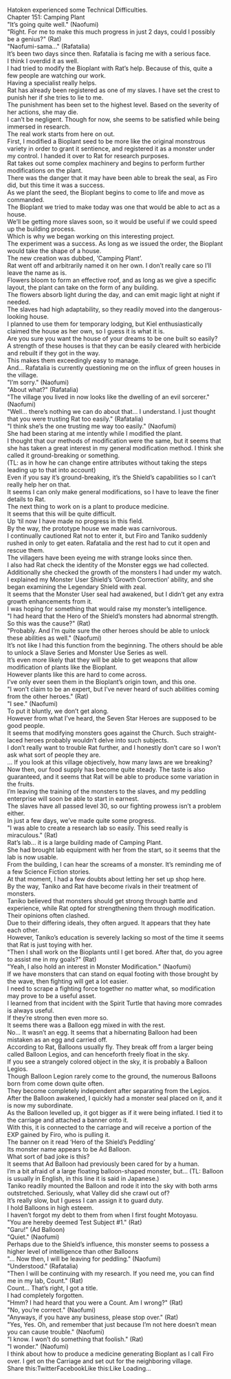 <br/>
Hatoken experienced some Technical Difficulties.<br/>
Chapter 151: Camping Plant<br/>
"It’s going quite well." (Naofumi)<br/>
"Right. For me to make this much progress in just 2 days, could I possibly be a genius?" (Rat)<br/>
"Naofumi-sama…" (Rafatalia)<br/>
It’s been two days since then. Rafatalia is facing me with a serious face.<br/>
I think I overdid it as well.<br/>
I had tried to modify the Bioplant with Rat’s help. Because of this, quite a few people are watching our work.<br/>
Having a specialist really helps.<br/>
Rat has already been registered as one of my slaves. I have set the crest to punish her if she tries to lie to me.<br/>
The punishment has been set to the highest level. Based on the severity of her actions, she may die.<br/>
I can’t be negligent. Though for now, she seems to be satisfied while being immersed in research.<br/>
The real work starts from here on out.<br/>
First, I modified a Bioplant seed to be more like the original monstrous variety in order to grant it sentience, and registered it as a monster under my control. I handed it over to Rat for research purposes.<br/>
Rat takes out some complex machinery and begins to perform further modifications on the plant.<br/>
There was the danger that it may have been able to break the seal, as Firo did, but this time it was a success.<br/>
As we plant the seed, the Bioplant begins to come to life and move as commanded.<br/>
The Bioplant we tried to make today was one that would be able to act as a house.<br/>
We’ll be getting more slaves soon, so it would be useful if we could speed up the building process.<br/>
Which is why we began working on this interesting project.<br/>
The experiment was a success. As long as we issued the order, the Bioplant would take the shape of a house.<br/>
The new creation was dubbed, ‘Camping Plant’.<br/>
Rat went off and arbitrarily named it on her own. I don’t really care so I’ll leave the name as is.<br/>
Flowers bloom to form an effective roof, and as long as we give a specific layout, the plant can take on the form of any building.<br/>
The flowers absorb light during the day, and can emit magic light at night if needed.<br/>
The slaves had high adaptability, so they readily moved into the dangerous-looking house.<br/>
I planned to use them for temporary lodging, but Kiel enthusiastically claimed the house as her own, so I guess it is what it is.<br/>
Are you sure you want the house of your dreams to be one built so easily?<br/>
A strength of these houses is that they can be easily cleared with herbicide and rebuilt if they got in the way.<br/>
This makes them exceedingly easy to manage.<br/>
And… Rafatalia is currently questioning me on the influx of green houses in the village.<br/>
"I’m sorry." (Naofumi)<br/>
"About what?" (Rafatalia)<br/>
"The village you lived in now looks like the dwelling of an evil sorcerer." (Naofumi)<br/>
"Well… there’s nothing we can do about that… I understand. I just thought that you were trusting Rat too easily." (Rafatalia)<br/>
"I think she’s the one trusting me way too easily." (Naofumi)<br/>
She had been staring at me intently while I modified the plant.<br/>
I thought that our methods of modification were the same, but it seems that she has taken a great interest in my general modification method. I think she called it ground-breaking or something.<br/>
(TL: as in how he can change entire attributes without taking the steps leading up to that into account)<br/>
Even if you say it’s ground-breaking, it’s the Shield’s capabilities so I can’t really help her on that.<br/>
It seems I can only make general modifications, so I have to leave the finer details to Rat.<br/>
The next thing to work on is a plant to produce medicine.<br/>
It seems that this will be quite difficult.<br/>
Up ‘til now I have made no progress in this field.<br/>
By the way, the prototype house we made was carnivorous.<br/>
I continually cautioned Rat not to enter it, but Firo and Taniko suddenly rushed in only to get eaten. Rafatalia and the rest had to cut it open and rescue them.<br/>
The villagers have been eyeing me with strange looks since then.<br/>
I also had Rat check the identity of the Monster eggs we had collected.<br/>
Additionally she checked the growth of the monsters I had under my watch. I explained my Monster User Shield’s ‘Growth Correction’ ability, and she began examining the Legendary Shield with zeal.<br/>
It seems that the Monster User seal had awakened, but I didn’t get any extra growth enhancements from it.<br/>
I was hoping for something that would raise my monster’s intelligence.<br/>
"I had heard that the Hero of the Shield’s monsters had abnormal strength. So this was the cause?" (Rat)<br/>
"Probably. And I’m quite sure the other heroes should be able to unlock these abilities as well." (Naofumi)<br/>
It’s not like I had this function from the beginning. The others should be able to unlock a Slave Series and Monster Use Series as well.<br/>
It’s even more likely that they will be able to get weapons that allow modification of plants like the Bioplant.<br/>
However plants like this are hard to come across.<br/>
I’ve only ever seen them in the Bioplant’s origin town, and this one.<br/>
"I won’t claim to be an expert, but I’ve never heard of such abilities coming from the other heroes." (Rat)<br/>
"I see." (Naofumi)<br/>
To put it bluntly, we don’t get along.<br/>
However from what I’ve heard, the Seven Star Heroes are supposed to be good people.<br/>
It seems that modifying monsters goes against the Church. Such straight-laced heroes probably wouldn’t delve into such subjects.<br/>
I don’t really want to trouble Rat further, and I honestly don’t care so I won’t ask what sort of people they are.<br/>
… If you look at this village objectively, how many laws are we breaking?<br/>
Now then, our food supply has become quite steady. The taste is also guaranteed, and it seems that Rat will be able to produce some variation in the fruits.<br/>
I’m leaving the training of the monsters to the slaves, and my peddling enterprise will soon be able to start in earnest.<br/>
The slaves have all passed level 30, so our fighting prowess isn’t a problem either.<br/>
In just a few days, we’ve made quite some progress.<br/>
"I was able to create a research lab so easily. This seed really is miraculous." (Rat)<br/>
Rat’s lab… it is a large building made of Camping Plant.<br/>
She had brought lab equipment with her from the start, so it seems that the lab is now usable.<br/>
From the building, I can hear the screams of a monster. It’s reminding me of a few Science Fiction stories.<br/>
At that moment, I had a few doubts about letting her set up shop here.<br/>
By the way, Taniko and Rat have become rivals in their treatment of monsters.<br/>
Taniko believed that monsters should get strong through battle and experience, while Rat opted for strengthening them through modification. Their opinions often clashed.<br/>
Due to their differing ideals, they often argued. It appears that they hate each other.<br/>
However, Taniko’s education is severely lacking so most of the time it seems that Rat is just toying with her.<br/>
"Then I shall work on the Bioplants until I get bored. After that, do you agree to assist me in my goals?" (Rat)<br/>
"Yeah, I also hold an interest in Monster Modification." (Naofumi)<br/>
If we have monsters that can stand on equal footing with those brought by the wave, then fighting will get a lot easier.<br/>
I need to scrape a fighting force together no matter what, so modification may prove to be a useful asset.<br/>
I learned from that incident with the Spirit Turtle that having more comrades is always useful.<br/>
If they’re strong then even more so.<br/>
It seems there was a Balloon egg mixed in with the rest.<br/>
No… It wasn’t an egg. It seems that a hibernating Balloon had been mistaken as an egg and carried off.<br/>
According to Rat, Balloons usually fly. They break off from a larger being called Balloon Legios, and can henceforth freely float in the sky.<br/>
If you see a strangely colored object in the sky, it is probably a Balloon Legios.<br/>
Though Balloon Legion rarely come to the ground, the numerous Balloons born from come down quite often.<br/>
They become completely independent after separating from the Legios.<br/>
After the Balloon awakened, I quickly had a monster seal placed on it, and it is now my subordinate.<br/>
As the Balloon levelled up, it got bigger as if it were being inflated. I tied it to the carriage and attached a banner onto it.<br/>
With this, it is connected to the carriage and will receive a portion of the EXP gained by Firo, who is pulling it.<br/>
The banner on it read ‘Hero of the Shield’s Peddling’<br/>
Its monster name appears to be Ad Balloon.<br/>
What sort of bad joke is this?<br/>
It seems that Ad Balloon had previously been cared for by a human.<br/>
I’m a bit afraid of a large floating balloon-shaped monster, but… (TL: Balloon is usually in English, in this line it is said in Japanese.)<br/>
Taniko readily mounted the Balloon and rode it into the sky with both arms outstretched. Seriously, what Valley did she crawl out of?<br/>
It’s really slow, but I guess I can assign it to guard duty.<br/>
I hold Balloons in high esteem.<br/>
I haven’t forgot my debt to them from when I first fought Motoyasu.<br/>
"You are hereby deemed Test Subject #1." (Rat)<br/>
"Garu!" (Ad Balloon)<br/>
"Quiet." (Naofumi)<br/>
Perhaps due to the Shield’s influence, this monster seems to possess a higher level of intelligence than other Balloons<br/>
"… Now then, I will be leaving for peddling." (Naofumi)<br/>
"Understood." (Rafatalia)<br/>
"Then I will be continuing with my research. If you need me, you can find me in my lab, Count." (Rat)<br/>
Count… That’s right, I got a title.<br/>
I had completely forgotten.<br/>
"Hmm? I had heard that you were a Count. Am I wrong?" (Rat)<br/>
"No, you’re correct." (Naofumi)<br/>
"Anyways, if you have any business, please stop over." (Rat)<br/>
"Yes, Yes. Oh, and remember that just because I’m not here doesn’t mean you can cause trouble." (Naofumi)<br/>
"I know. I won’t do something that foolish." (Rat)<br/>
"I wonder." (Naofumi)<br/>
I think about how to produce a medicine generating Bioplant as I call Firo over. I get on the Carriage and set out for the neighboring village.<br/>
Share this:TwitterFacebookLike this:Like Loading... <br/>
